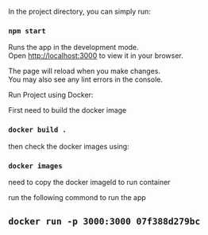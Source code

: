 In the project directory, you can simply run:

### `npm start`

Runs the app in the development mode.\
Open [http://localhost:3000](http://localhost:3000) to view it in your browser.

The page will reload when you make changes.\
You may also see any lint errors in the console.

Run Project using Docker:
 
First need to build the docker image

### `docker build .`

then check the docker images using:

### `docker images`

need to copy the docker imageId to run container

run the following commond to run the app

## `docker run -p 3000:3000 07f388d279bc`
